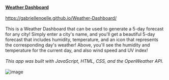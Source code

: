 <b><u>Weather Dashboard</u></b><br/><br/>
https://gabriellenoelle.github.io/Weather-Dashboard/ <br/><br/>
This is a Weather Dashboard that can be used to generate a 5-day forecast for any city! Simply enter a city's name, and you'll get a beautiful 5-day forecast
that includes humidity, temperature, and an icon that represents the corresponding day's weather! Above,
you'll see the humidity and temperature for the current day, and also wind speed and UV index!<br/><br/>
<i>This app was built with JavaScript, HTML, CSS, and the OpenWeather API.</i><br/><br/>
![image](https://user-images.githubusercontent.com/88753098/135785855-0827ae8b-c93b-4d06-9b92-2d2573054c25.png)
